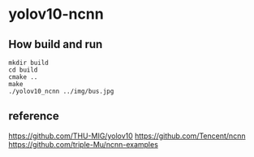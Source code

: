 # yolov10-ncnn

## How build and run

``` shell
mkdir build
cd build 
cmake ..
make 
./yolov10_ncnn ../img/bus.jpg
```

## reference
<https://github.com/THU-MIG/yolov10>
<https://github.com/Tencent/ncnn>
<https://github.com/triple-Mu/ncnn-examples>

